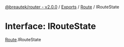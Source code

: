 [@breautek/router - v2.0.0](../README.md) / [Exports](../modules.md) / [Route](../modules/Route.md) / IRouteState

# Interface: IRouteState

[Route](../modules/Route.md).IRouteState
